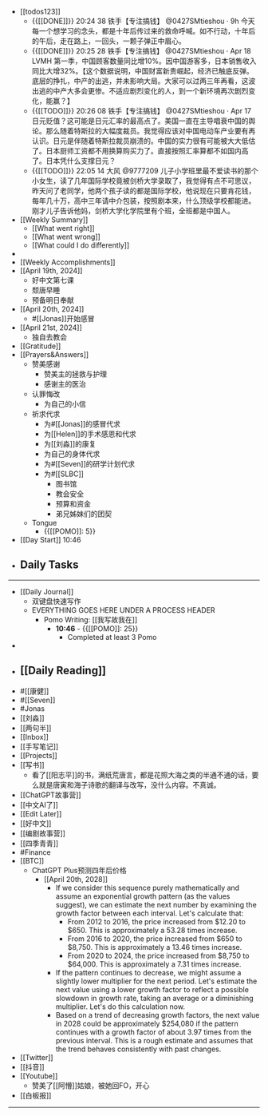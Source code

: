 - [[todos123]]
    - {{[[DONE]]}} 20:24 38 铁手【专注搞钱】
@0427SMtieshou
·
9h
今天每一个想学习的念头，都是十年后传过来的救命呼喊。如不行动，十年后的午后，走在路上，一回头，一颗子弹正中眉心。
    - {{[[DONE]]}} 20:25 28 
铁手【专注搞钱】
@0427SMtieshou
·
Apr 18
LVMH 第一季，中国顾客数量同比增10%。因中国游客多，日本销售收入同比大增32%。【这个数据说明，中国财富新贵崛起，经济已触底反弹。底层的挣扎，中产的出逃，并未影响大局。大家可以过两三年再看，这波出逃的中产大多会更惨。不适应剧烈变化的人，到一个新环境再次剧烈变化，能赢？】
    - {{[[TODO]]}} 20:26 08 
铁手【专注搞钱】
@0427SMtieshou
·
Apr 17
日元贬值？这可能是日元汇率的最高点了。美国一直在主导唱衰中国的舆论。那么随着特斯拉的大幅度裁员。我觉得应该对中国电动车产业要有再认识。日元是伴随着特斯拉裁员崩溃的。中国的实力很有可能被大大低估了。日本厨师工资都不用换算购买力了。直接按照汇率算都不如国内高了。日本凭什么支撑日元？
    - {{[[TODO]]}} 22:05 14 大风
@9777209
儿子小学班里最不爱读书的那个小女生，读了几年国际学校竟被剑桥大学录取了，我觉得有点不可思议，昨天问了老同学，他两个孩子读的都是国际学校，他说现在只要肯花钱，每年几十万，高中三年请中介包装，按照剧本来，什么顶级学校都能进。
刚才儿子告诉他妈，剑桥大学化学院里有个班，全班都是中国人。
- [[Weekly Summary]]
    - [[What went right]]
    - [[What went wrong]]
    - [[What could I do differently]]
- 
- [[Weekly Accomplishments]]
- [[April 19th, 2024]]
    - 好中文第七课
    - 颓唐早睡
    - 预备明日奉献
- [[April 20th, 2024]]
    - #[[Jonas]]开始感冒
- [[April 21st, 2024]]
    - 独自去教会
- [[Gratitude]]
- [[Prayers&Answers]]
    - 赞美感谢
        - 赞美主的拯救与护理
        - 感谢主的医治
    - 认罪悔改
        - 为自己的小信
    - 祈求代求
        - 为#[[Jonas]]的感冒代求
        - 为[[Helen]]的手术感恩和代求
        - 为[[刘淼]]的康复
        - 为自己的身体代求
        - 为#[[Seven]]的研学计划代求 
        - 为#[[SLBC]]
            - 图书馆
            - 教会安全
            - 预算和资金
            - 弟兄姊妹们的团契
    - Tongue
        - {{[[POMO]]: 5}}
- [[Day Start]] 10:46
- Daily Tasks
    - 
- ---
- [[Daily Journal]] 
    - 双键盘快速写作
    - EVERYTHING GOES HERE UNDER A PROCESS HEADER
        - Pomo Writing: [[我写故我在]]
            - **10:46** - {{[[POMO]]: 25}}
                -  Completed at least 3 Pomo
- 
- [[Daily Reading]]
    - 
- #[[康健]]
- #[[Seven]]
- #Jonas 
- [[刘淼]]
- [[两句半]]
- [[Inbox]]
- [[手写笔记]]
- [[Projects]]
- [[写书]]
    - 看了[[阳志平]]的书，满纸荒唐言，都是花照大海之类的半通不通的话，要么就是唐寅和海子诗歌的翻译与改写，没什么内容。不真诚。
- [[ChatGPT故事营]]
- [[中文AI了]]
- [[Edit Later]]
- [[好中文]]
- [[编剧故事营]]
- [[四季青青]]
- #Finance
- [[BTC]]
    - ChatGPT Plus预测四年后价格
        - [[April 20th, 2028]]
            - If we consider this sequence purely mathematically and assume an exponential growth pattern (as the values suggest), we can estimate the next number by examining the growth factor between each interval. Let's calculate that:
                - From 2012 to 2016, the price increased from $12.20 to $650. This is approximately a 53.28 times increase.
                - From 2016 to 2020, the price increased from $650 to $8,750. This is approximately a 13.46 times increase.
                - From 2020 to 2024, the price increased from $8,750 to $64,000. This is approximately a 7.31 times increase.
            - If the pattern continues to decrease, we might assume a slightly lower multiplier for the next period. Let's estimate the next value using a lower growth factor to reflect a possible slowdown in growth rate, taking an average or a diminishing multiplier. Let's do this calculation now.
            - Based on a trend of decreasing growth factors, the next value in 2028 could be approximately $254,080 if the pattern continues with a growth factor of about 3.97 times from the previous interval. This is a rough estimate and assumes that the trend behaves consistently with past changes. ​
- [[Twitter]]
- [[抖音]]
- [[Youtube]]
    - 赞美了[[阿懵]]姑娘，被她回FO，开心
- [[白板报]]
- ---
